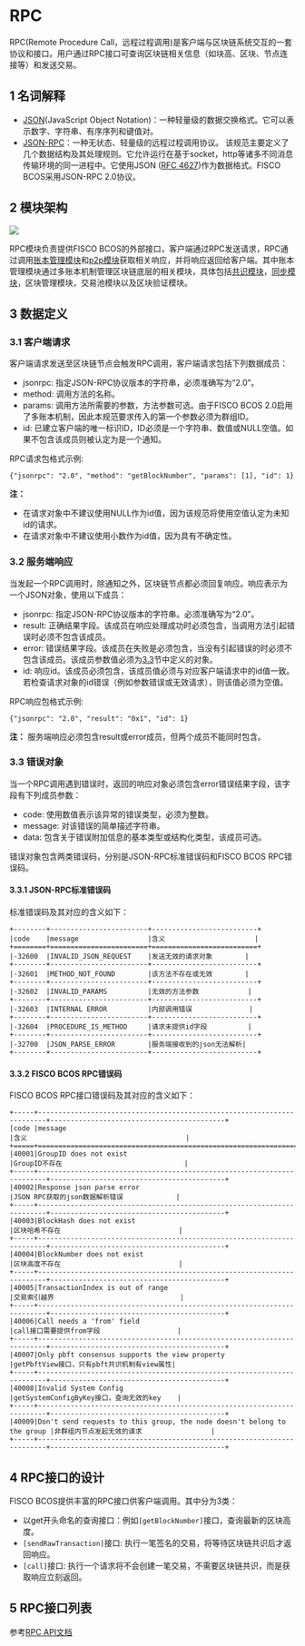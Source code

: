 # RPC
RPC(Remote Procedure Call，远程过程调用)是客户端与区块链系统交互的一套协议和接口。用户通过RPC接口可查询区块链相关信息（如块高、区块、节点连接等）和发送交易。

## 1 名词解释
- [JSON](http://json.org/)(JavaScript Object Notation)：一种轻量级的数据交换格式。它可以表示数字、字符串、有序序列和键值对。    
- [JSON-RPC](https://www.jsonrpc.org/specification)：一种无状态、轻量级的远程过程调用协议。 该规范主要定义了几个数据结构及其处理规则。它允许运行在基于socket，http等诸多不同消息传输环境的同一进程中。它使用JSON ([RFC 4627](http://www.ietf.org/rfc/rfc4627.txt))作为数据格式。FISCO BCOS采用JSON-RPC 2.0协议。

## 2 模块架构
 ![](../../images/rpc/rpc.png)
 
 RPC模块负责提供FISCO BCOS的外部接口，客户端通过RPC发送请求，RPC通过调用[账本管理模块](architecture/group.md)和[p2p模块](p2p/p2p.md)获取相关响应，并将响应返回给客户端。其中账本管理模块通过多账本机制管理区块链底层的相关模块，具体包括[共识模块](consensus/index.html)，[同步模块](sync/sync.md)，区块管理模块，交易池模块以及区块验证模块。

## 3 数据定义
### 3.1 客户端请求
客户端请求发送至区块链节点会触发RPC调用，客户端请求包括下列数据成员：   
- jsonrpc: 指定JSON-RPC协议版本的字符串，必须准确写为“2.0”。         
- method: 调用方法的名称。          
- params: 调用方法所需要的参数，方法参数可选。由于FISCO BCOS 2.0启用了多账本机制，因此本规范要求传入的第一个参数必须为群组ID。
- id: 已建立客户端的唯一标识ID，ID必须是一个字符串、数值或NULL空值。如果不包含该成员则被认定为是一个通知。

RPC请求包格式示例:
```
{"jsonrpc": "2.0", "method": "getBlockNumber", "params": [1], "id": 1}
```
**注：**       
- 在请求对象中不建议使用NULL作为id值，因为该规范将使用空值认定为未知id的请求。 
- 在请求对象中不建议使用小数作为id值，因为具有不确定性。

### 3.2 服务端响应
当发起一个RPC调用时，除通知之外，区块链节点都必须回复响应。响应表示为一个JSON对象，使用以下成员：
- jsonrpc: 指定JSON-RPC协议版本的字符串。必须准确写为“2.0”。       
- result: 正确结果字段。该成员在响应处理成功时必须包含，当调用方法引起错误时必须不包含该成员。  
- error: 错误结果字段。该成员在失败是必须包含，当没有引起错误的时必须不包含该成员。该成员参数值必须为[3.3](#id6)节中定义的对象。     
- id: 响应id。该成员必须包含，该成员值必须与对应客户端请求中的id值一致。若检查请求对象的id错误（例如参数错误或无效请求），则该值必须为空值。     

RPC响应包格式示例:
```
{"jsonrpc": "2.0", "result": "0x1", "id": 1}
```
**注：**
服务端响应必须包含result或error成员，但两个成员不能同时包含。

### 3.3 错误对象
当一个RPC调用遇到错误时，返回的响应对象必须包含error错误结果字段，该字段有下列成员参数：

- code: 使用数值表示该异常的错误类型，必须为整数。          
- message: 对该错误的简单描述字符串。   
- data: 包含关于错误附加信息的基本类型或结构化类型，该成员可选。        

错误对象包含两类错误码，分别是JSON-RPC标准错误码和FISCO BCOS RPC错误码。
#### 3.3.1 JSON-RPC标准错误码    
    
标准错误码及其对应的含义如下：  


```eval_rst
+--------+------------------------+--------------------------+      
|code    |message                 |含义                      |
+========+========================+==========================+ 
|-32600  |INVALID_JSON_REQUEST    |发送无效的请求对象        |
+--------+------------------------+--------------------------+ 
|-32601  |METHOD_NOT_FOUND        |该方法不存在或无效        |
+--------+------------------------+--------------------------+ 
|-32602  |INVALID_PARAMS          |无效的方法参数            |
+--------+------------------------+--------------------------+ 
|-32603  |INTERNAL ERROR          |内部调用错误              |
+--------+------------------------+--------------------------+ 
|-32604  |PROCEDURE_IS_METHOD     |请求未提供id字段          |
+--------+------------------------+--------------------------+ 
|-32700  |JSON_PARSE_ERROR        |服务端接收到的json无法解析|
+--------+------------------------+--------------------------+ 

```

#### 3.3.2 FISCO BCOS RPC错误码    
FISCO BCOS RPC接口错误码及其对应的含义如下：


```eval_rst
+-----+------------------------------------------------------------------------+-------------------------------------------+   
|code |message                                                                 |含义                                       |
+=====+========================================================================+===========================================+ 
|40001|GroupID does not exist                                                  |GroupID不存在                              |
+-----+------------------------------------------------------------------------+-------------------------------------------+ 
|40002|Response json parse error                                               |JSON RPC获取的json数据解析错误             |
+-----+------------------------------------------------------------------------+-------------------------------------------+ 
|40003|BlockHash does not exist                                                |区块哈希不存在                             |
+-----+------------------------------------------------------------------------+-------------------------------------------+ 
|40004|BlockNumber does not exist                                              |区块高度不存在                             |
+-----+------------------------------------------------------------------------+-------------------------------------------+ 
|40005|TransactionIndex is out of range                                        |交易索引越界                               |
+-----+------------------------------------------------------------------------+-------------------------------------------+ 
|40006|Call needs a 'from' field                                               |call接口需要提供from字段                   |
+-----+------------------------------------------------------------------------+-------------------------------------------+ 
|40007|Only pbft consensus supports the view property                          |getPbftView接口，只有pbft共识机制有view属性|
+-----+------------------------------------------------------------------------+-------------------------------------------+ 
|40008|Invalid System Config                                                   |getSystemConfigByKey接口，查询无效的key    |
+-----+------------------------------------------------------------------------+-------------------------------------------+  
|40009|Don't send requests to this group, the node doesn't belong to the group |非群组内节点发起无效的请求                 |
+-----+------------------------------------------------------------------------+-------------------------------------------+  

```


## 4 RPC接口的设计
FISCO BCOS提供丰富的RPC接口供客户端调用。其中分为3类：
- 以get开头命名的查询接口：例如`[getBlockNumber]`接口，查询最新的区块高度。
- `[sendRawTransaction]`接口: 执行一笔签名的交易，将等待区块链共识后才返回响应。
- `[call]`接口: 执行一个请求将不会创建一笔交易，不需要区块链共识，而是获取响应立刻返回。

## 5 RPC接口列表
参考[RPC API文档](../api.md)
